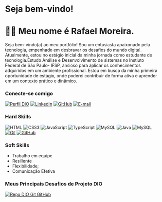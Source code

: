 # Seja bem-vindo!
# 👋🏻 Meu nome é Rafael   Moreira.

Seja bem-vindo(a) ao meu portfólio! Sou um entusiasta apaixonado pela tecnologia, empenhado em desbravar os desafios do mundo digital. Atualmente, estou no estágio inicial da minha jornada como estudante de tecnologia.Estudo Análise e Desenvolvimento de sistemas no Instiuto Federal de São Paulo- IFSP, ansioso para aplicar os conhecimentos adquiridos em um ambiente profissional. Estou em busca da minha primeira oportunidade de estágio, onde poderei contribuir de forma ativa e aprender em um contexto prático e dinâmico.


### Conecte-se comigo
[![Perfil DIO](https://img.shields.io/badge/-Meu%20Perfil%20na%20DIO-30A3DC?style=for-the-badge)](https://www.dio.me/users/rrafael_moreira_1994)
[![LinkedIn](https://img.shields.io/badge/-LinkedIn-000?style=for-the-badge&logo=linkedin&logoColor=30A3DC)](https://www.linkedin.com/in/rafael-moreira-ba53281a1)
[![GitHub](https://img.shields.io/badge/GitHbt-000?style=for-the-badge&logo=github&logoColor=white)](+https:https://github.com/RRafael94)
[![E-mail](https://img.shields.io/badge/-Email-000?style=for-the-badge&logo=microsoft-outlook&logoColor=E94D5F)](mailto:rrafael.moreira.1994@gmail.com)

### Hard Skills

![HTML](https://img.shields.io/badge/HTML-000?style=for-the-badge&logo=html5&logoColor=30A3DC)
![CSS3](https://img.shields.io/badge/CSS3-000?style=for-the-badge&logo=css3&logoColor=E94D5F)
![JavaScript](https://img.shields.io/badge/JavaScript-000?style=for-the-badge&logo=javascript&logoColor=F0DB4F)
![TypeScript](https://img.shields.io/badge/TypeScript-000?style=for-the-badge&logo=typescript)
![MySQL](https://img.shields.io/badge/MySQL-000?style=for-the-badge&logo=mysql&logoColor=005C84)
![Java](https://img.shields.io/badge/Java-000?style=for-the-badge&logo=java)
![MySQL](https://img.shields.io/badge/MySQL-000?style=for-the-badge&logo=mysql&logoColor=005C84)
[![Git](https://img.shields.io/badge/Git-000?style=for-the-badge&logo=git&logoColor=E94D5F)](https://git-scm.com/doc)
[![GitHub](https://img.shields.io/badge/GitHub-000?style=for-the-badge&logo=github&logoColor=30A3DC)](https://docs.github.com/)
### Soft Skills
* Trabalho em equipe
* Resiliente
* Flexibilidade;
* Comunicação Efetiva

### Meus Principais Desafios de Projeto DIO

[![Repo DIO Git GitHub](https://github-readme-stats.vercel.app/api/pin/?username=elidianaandrade&repo=dio-lab-open-source&bg_color=000&border_color=30A3DC&show_icons=true&icon_color=30A3DC&title_color=E94D5F&text_color=FFF)](https://github.com/elidianaandrade/dio-lab-open-source)


